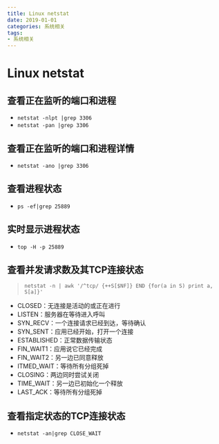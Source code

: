 ```yaml
---
title: Linux netstat
date: 2019-01-01
categories: 系统相关
tags:
- 系统相关
---
```


# Linux netstat

## 查看正在监听的端口和进程

- `netstat -nlpt |grep 3306`
- `netstat -pan |grep 3306`

## 查看正在监听的端口和进程详情

- `netstat -ano |grep 3306`

## 查看进程状态

- `ps -ef|grep 25889`

## 实时显示进程状态

- `top -H -p 25889`

## 查看并发请求数及其TCP连接状态

> `netstat -n | awk '/^tcp/ {++S[$NF]} END {for(a in S) print a, S[a]}'`

- CLOSED：无连接是活动的或正在进行
- LISTEN：服务器在等待进入呼叫
- SYN_RECV：一个连接请求已经到达，等待确认
- SYN_SENT：应用已经开始，打开一个连接
- ESTABLISHED：正常数据传输状态
- FIN_WAIT1：应用说它已经完成
- FIN_WAIT2：另一边已同意释放
- ITMED_WAIT：等待所有分组死掉
- CLOSING：两边同时尝试关闭
- TIME_WAIT：另一边已初始化一个释放
- LAST_ACK：等待所有分组死掉

## 查看指定状态的TCP连接状态

- `netstat -an|grep CLOSE_WAIT`
